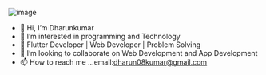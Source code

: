 
![image](https://github.com/dharun-08/dharun-08/assets/91736058/127b6344-06e6-4aea-8511-2f24d9466644)

- 👋 Hi, I’m Dharunkumar
- 👀 I’m interested in programming and Technology
- 🌱 Flutter Developer | Web Developer | Problem Solving
- 💞️ I’m looking to collaborate on Web Development and App Development
- 📫 How to reach me ...email:dharun08kumar@gmail.com

<!---
dharun-08/dharun-08 is a ✨ special ✨ repository because its `README.md` (this file) appears on your GitHub profile.
You can click the Preview link to take a look at your changes.
--->
